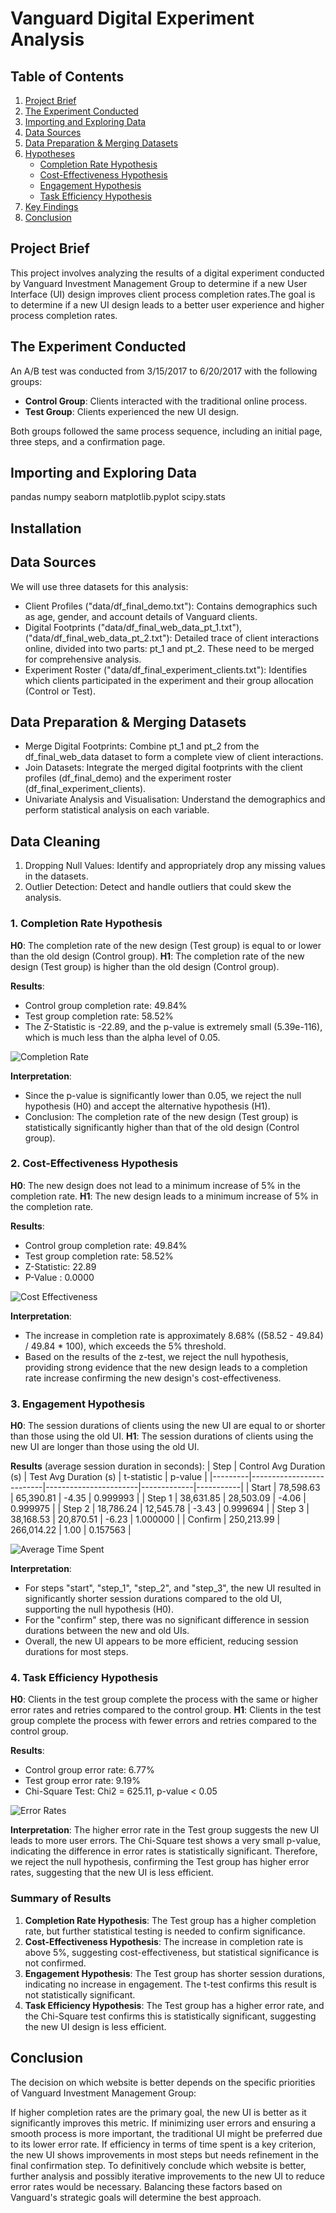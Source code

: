 # Vanguard Digital Experiment Analysis


## Table of Contents

1. [Project Brief](#project-brief)
2. [The Experiment Conducted](#the-experiment-conducted)
3. [Importing and Exploring Data](#importing-and-exploring-data)
4. [Data Sources](#data-sources)
5. [Data Preparation & Merging Datasets](#data-preparation-&-merging-datasets)
6. [Hypotheses](#hypotheses)
    - [Completion Rate Hypothesis](#completion-rate-hypothesis)
    - [Cost-Effectiveness Hypothesis](#cost-effectiveness-hypothesis)
    - [Engagement Hypothesis](#engagement-hypothesis)
    - [Task Efficiency Hypothesis](#task-efficiency-hypothesis)
7. [Key Findings](#key-findings)
8. [Conclusion](#conclusion)

## Project Brief

This project involves analyzing the results of a digital experiment conducted by Vanguard Investment Management Group to determine if a new User Interface (UI) design improves client process completion rates.The goal is to determine if a new UI design leads to a better user experience and higher process completion rates.

## The Experiment Conducted

An A/B test was conducted from 3/15/2017 to 6/20/2017 with the following groups:
- **Control Group**: Clients interacted with the traditional online process.
- **Test Group**: Clients experienced the new UI design.

Both groups followed the same process sequence, including an initial page, three steps, and a confirmation page.

## Importing and Exploring Data

pandas numpy seaborn matplotlib.pyplot scipy.stats

## Installation

## Data Sources
We will use three datasets for this analysis:
- Client Profiles ("data/df_final_demo.txt"): Contains demographics such as age, gender, and account details of Vanguard clients.
- Digital Footprints ("data/df_final_web_data_pt_1.txt"), ("data/df_final_web_data_pt_2.txt"): Detailed trace of client interactions online, divided into two parts: pt_1 and pt_2. These need to be merged for comprehensive analysis.
- Experiment Roster ("data/df_final_experiment_clients.txt"): Identifies which clients participated in the experiment and their group allocation (Control or Test).

## Data Preparation & Merging Datasets
- Merge Digital Footprints: Combine pt_1 and pt_2 from the df_final_web_data dataset to form a complete view of client interactions.
- Join Datasets: Integrate the merged digital footprints with the client profiles (df_final_demo) and the experiment roster (df_final_experiment_clients).
- Univariate Analysis and Visualisation: Understand the demographics and perform statistical analysis on each variable.

## Data Cleaning
1) Dropping Null Values: Identify and appropriately drop any missing values in the datasets.
3) Outlier Detection: Detect and handle outliers that could skew the analysis.

### 1. Completion Rate Hypothesis

**H0**: The completion rate of the new design (Test group) is equal to or lower than the old design (Control group).
**H1**: The completion rate of the new design (Test group) is higher than the old design (Control group).

**Results**:
- Control group completion rate: 49.84%
- Test group completion rate: 58.52%
- The Z-Statistic is -22.89, and the p-value is extremely small (5.39e-116), which is much less than the alpha level of 0.05.

![Completion Rate](https://github.com/Josepdmo/PROJECT2/blob/main/Images/Completion%20Rate.png)
  
**Interpretation**:
- Since the p-value is significantly lower than 0.05, we reject the null hypothesis (H0) and accept the alternative hypothesis (H1).
- Conclusion: The completion rate of the new design (Test group) is statistically significantly higher than that of the old design (Control group).

### 2. Cost-Effectiveness Hypothesis

**H0**: The new design does not lead to a minimum increase of 5% in the completion rate.
**H1**: The new design leads to a minimum increase of 5% in the completion rate.

**Results**:
- Control group completion rate: 49.84%
- Test group completion rate: 58.52%
- Z-Statistic: 22.89
- P-Value : 0.0000

![Cost Effectiveness](https://github.com/Josepdmo/PROJECT2/blob/main/Images/Cost%20Effective%205%25%20Threshold.png)

**Interpretation**:
- The increase in completion rate is approximately 8.68% ((58.52 - 49.84) / 49.84 * 100), which exceeds the 5% threshold. 
- Based on the results of the z-test, we reject the null hypothesis, providing strong evidence that the new design leads to a completion rate increase confirming the new design's cost-effectiveness.

### 3. Engagement Hypothesis

**H0**: The session durations of clients using the new UI are equal to or shorter than those using the old UI.
**H1**: The session durations of clients using the new UI are longer than those using the old UI.

**Results** (average session duration in seconds):
| Step    | Control Avg Duration (s) | Test Avg Duration (s) | t-statistic | p-value   |
|---------|--------------------------|-----------------------|-------------|-----------|
| Start   | 78,598.63                | 65,390.81             | -4.35       | 0.999993  |
| Step 1  | 38,631.85                | 28,503.09             | -4.06       | 0.999975  |
| Step 2  | 18,786.24                | 12,545.78             | -3.43       | 0.999694  |
| Step 3  | 38,168.53                | 20,870.51             | -6.23       | 1.000000  |
| Confirm | 250,213.99               | 266,014.22            | 1.00        | 0.157563  |

![Average Time Spent](https://github.com/Josepdmo/PROJECT2/blob/main/Images/Average%20Time%20-%20Engagement.png)

**Interpretation**:
- For steps "start", "step_1", "step_2", and "step_3", the new UI resulted in significantly shorter session durations compared to the old UI, supporting the null hypothesis (H0).
- For the "confirm" step, there was no significant difference in session durations between the new and old UIs.
- Overall, the new UI appears to be more efficient, reducing session durations for most steps.

### 4. Task Efficiency Hypothesis

**H0**: Clients in the test group complete the process with the same or higher error rates and retries compared to the control group.
**H1**: Clients in the test group complete the process with fewer errors and retries compared to the control group.

**Results**:
- Control group error rate: 6.77%
- Test group error rate: 9.19%
- Chi-Square Test: Chi2 = 625.11, p-value < 0.05

![Error Rates](https://github.com/Josepdmo/PROJECT2/blob/main/Images/Error%20Rates%20-Task%20Efficiency.png)

**Interpretation**:
The higher error rate in the Test group suggests the new UI leads to more user errors. The Chi-Square test shows a very small p-value, indicating the difference in error rates is statistically significant. Therefore, we reject the null hypothesis, confirming the Test group has higher error rates, suggesting that the new UI is less efficient.

### Summary of Results

1. **Completion Rate Hypothesis**: The Test group has a higher completion rate, but further statistical testing is needed to confirm significance.
2. **Cost-Effectiveness Hypothesis**: The increase in completion rate is above 5%, suggesting cost-effectiveness, but statistical significance is not confirmed.
3. **Engagement Hypothesis**: The Test group has shorter session durations, indicating no increase in engagement. The t-test confirms this result is not statistically significant.
4. **Task Efficiency Hypothesis**: The Test group has a higher error rate, and the Chi-Square test confirms this is statistically significant, suggesting the new UI design is less efficient.

## Conclusion

The decision on which website is better depends on the specific priorities of Vanguard Investment Management Group:

If higher completion rates are the primary goal, the new UI is better as it significantly improves this metric.
If minimizing user errors and ensuring a smooth process is more important, the traditional UI might be preferred due to its lower error rate.
If efficiency in terms of time spent is a key criterion, the new UI shows improvements in most steps but needs refinement in the final confirmation step.
To definitively conclude which website is better, further analysis and possibly iterative improvements to the new UI to reduce error rates would be necessary. Balancing these factors based on Vanguard's strategic goals will determine the best approach.
